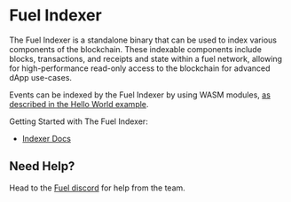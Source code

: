 # Fuel Indexer

The Fuel Indexer is a standalone binary that can be used to index various components of the blockchain. These indexable components include blocks, transactions, and receipts and state within a fuel network, allowing for high-performance read-only access to the blockchain for advanced dApp use-cases.

Events can be indexed by the Fuel Indexer by using WASM modules, [as described in the Hello World example](https://fuellabs.github.io/fuel-indexer/master/examples/hello-indexer.html).

Getting Started with The Fuel Indexer:

- [Indexer Docs](https://fuellabs.github.io/fuel-indexer/master/the-fuel-indexer.html)

## Need Help?

Head to the [Fuel discord](https://discord.com/invite/fuelnetwork) for help from the team.
